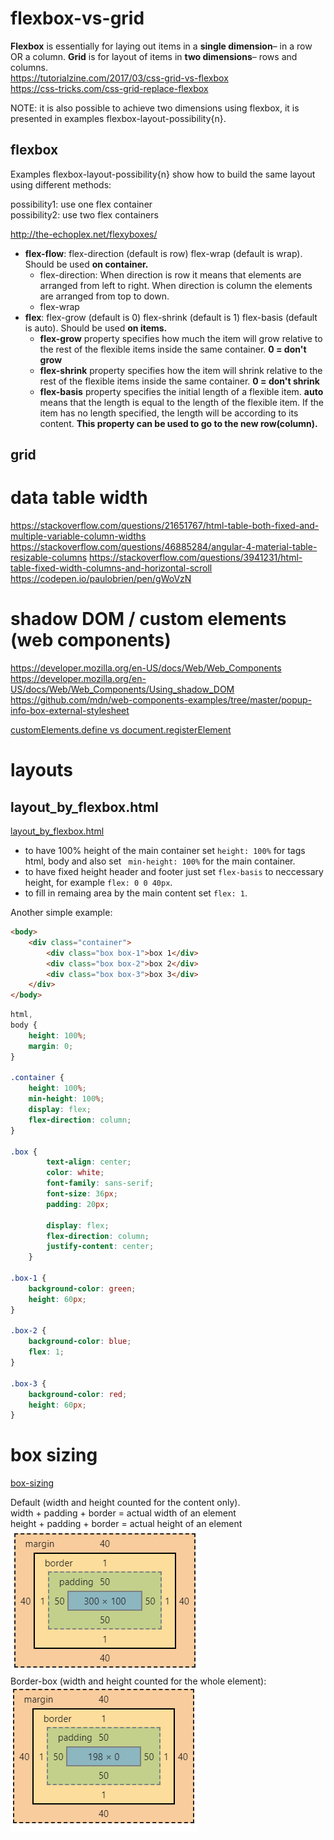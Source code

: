# flexbox-vs-grid
__Flexbox__ is essentially for laying out items in a __single dimension__– in a row OR a column. 
__Grid__ is for layout of items in __two dimensions__– rows and columns.   
https://tutorialzine.com/2017/03/css-grid-vs-flexbox   
https://css-tricks.com/css-grid-replace-flexbox   

NOTE: it is also possible to achieve two dimensions using flexbox, it is presented in examples flexbox-layout-possibility{n}.

## flexbox
Examples flexbox-layout-possibility{n} show how to build the same layout using different methods:

possibility1: use one flex container      
possibility2: use two flex containers

http://the-echoplex.net/flexyboxes/
* __flex-flow__:   flex-direction (default is row) flex-wrap (default is wrap). Should be used __on container.__
  * flex-direction:  When direction is row it means that elements are arranged from left to right. When direction is column the elements are arranged from top to down.
  * flex-wrap
* __flex__: flex-grow (default is 0) flex-shrink (default is 1) flex-basis (default is auto). Should be used __on items.__    
  * __flex-grow__ property specifies how much the item will grow relative to the rest of the flexible items inside the same container.
  __0 = don't grow__   
  * __flex-shrink__ property specifies how the item will shrink relative to the rest of the flexible items inside the same container.
  __0 = don't shrink__
  * __flex-basis__ property specifies the initial length of a flexible item.   __auto__ means that the length is equal to the length of the flexible item.
  If the item has no length specified, the length will be according to its content. __This property can be used to go to the new row(column).__




## grid

# data table width
https://stackoverflow.com/questions/21651767/html-table-both-fixed-and-multiple-variable-column-widths
https://stackoverflow.com/questions/46885284/angular-4-material-table-resizable-columns
https://stackoverflow.com/questions/3941231/html-table-fixed-width-columns-and-horizontal-scroll
https://codepen.io/paulobrien/pen/gWoVzN

# shadow DOM / custom elements (web components)
https://developer.mozilla.org/en-US/docs/Web/Web_Components   
https://developer.mozilla.org/en-US/docs/Web/Web_Components/Using_shadow_DOM   
https://github.com/mdn/web-components-examples/tree/master/popup-info-box-external-stylesheet   

[customElements.define vs document.registerElement](https://stackoverflow.com/questions/46476905/what-is-the-difference-between-window-customelements-define-and-document-regis)

# layouts

## layout_by_flexbox.html

[layout_by_flexbox.html](./layouts/layout_by_flexbox.html)
* to have 100% height of the main container set ```height: 100%``` for tags html, body and also set ``` min-height: 100%``` for the main container.
* to have fixed height header and footer just set ```flex-basis``` to neccessary height, for example ```flex: 0 0 40px```.
* to fill in remaing area by the main content set ```flex: 1```.

Another simple example:
```html
<body>
    <div class="container">
        <div class="box box-1">box 1</div>
        <div class="box box-2">box 2</div>
        <div class="box box-3">box 3</div>
    </div>
</body>
```

```css
html,
body {
	height: 100%;
	margin: 0;
}

.container {
	height: 100%;
	min-height: 100%;
	display: flex;
	flex-direction: column;
}

.box {
		text-align: center;
		color: white;
		font-family: sans-serif;
		font-size: 36px;
		padding: 20px;
		
		display: flex;
		flex-direction: column;
		justify-content: center;
	}
	
.box-1 {
	background-color: green;
	height: 60px;
}

.box-2 {
	background-color: blue;
	flex: 1;
}

.box-3 {
	background-color: red;
	height: 60px;
}
```

# box sizing

[box-sizing](./box-sizing)

Default (width and height counted for the content only).   
width + padding + border = actual width of an element   
height + padding + border = actual height of an element   
![default](./images/no-border-box.png)   
Border-box (width and height counted for the whole element):   
![border-box](./images/border-box.png)
